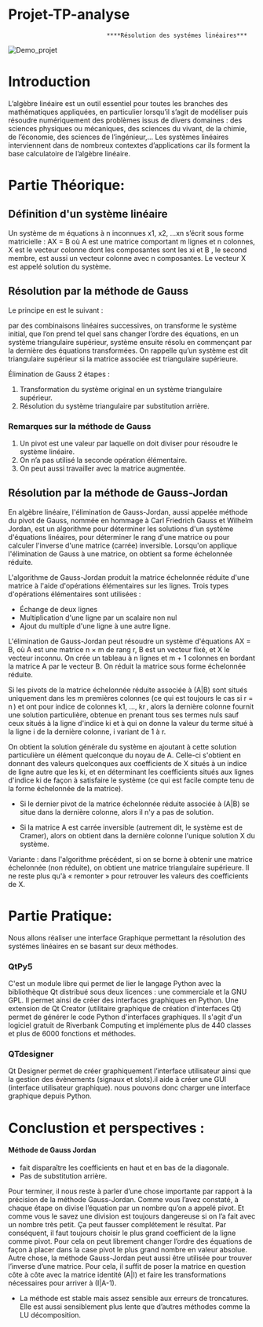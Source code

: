 # Projet-TP-analyse 
                                ****Résolution des systémes linéaires***

 
  
![Demo_projet](https://user-images.githubusercontent.com/57879341/103366327-a2c71900-4ac2-11eb-906a-6401b3320965.gif)

# Introduction 

L’algèbre linéaire est un outil essentiel pour toutes les branches des mathématiques appliquées,
en particulier lorsqu’il s’agit de modéliser puis résoudre numériquement des problèmes issus de
divers domaines : des sciences physiques ou mécaniques, des sciences du vivant, de la chimie, de
l’économie, des sciences de l’ingénieur,...
Les systèmes linéaires interviennent dans de nombreux contextes d’applications car ils forment
la base calculatoire de l’algèbre linéaire.




# Partie Théorique: 


## Définition d'un système linéaire 

Un système de m équations à n inconnues x1, x2, ...xn s’écrit sous forme matricielle : AX = B où A est une matrice comportant m lignes et n colonnes,
X est le vecteur colonne dont les composantes sont les xi et B , le second
membre, est aussi un vecteur colonne avec n composantes.
Le vecteur X est appelé solution du système.




## Résolution par la méthode de Gauss
Le principe en est le suivant : 

par des combinaisons linéaires successives, on
transforme le système initial, que l’on prend tel quel sans changer l’ordre
des équations, en un système triangulaire supérieur, système ensuite résolu
en commençant par la dernière des équations transformées.
On rappelle qu’un système est dit triangulaire supérieur si la matrice associée est triangulaire supérieure.

Élimination de Gauss
2 étapes :
1. Transformation du système original
en un système triangulaire supérieur.
2. Résolution du système triangulaire
par substitution arrière.

### Remarques sur la méthode de Gauss
1. Un pivot est une valeur par laquelle on doit diviser
 pour résoudre le système linéaire.
2. On n’a pas utilisé la seconde opération élémentaire.
3. On peut aussi travailler avec la matrice augmentée.

## Résolution par la  méthode de Gauss-Jordan

En algèbre linéaire, l'élimination de Gauss-Jordan, aussi appelée méthode du pivot de Gauss, nommée en hommage à Carl Friedrich Gauss et Wilhelm Jordan, est un algorithme pour déterminer les solutions d'un système d'équations linéaires, pour déterminer le rang d'une matrice ou pour calculer l'inverse d'une matrice (carrée) inversible. Lorsqu'on applique l'élimination de Gauss à une matrice, on obtient sa forme échelonnée réduite.


L'algorithme de Gauss-Jordan produit la matrice échelonnée réduite d'une matrice à l'aide d'opérations élémentaires sur les lignes. 
Trois types d'opérations élémentaires sont utilisées :

* Échange de deux lignes 
* Multiplication d'une ligne par un scalaire non nul 
* Ajout du multiple d'une ligne à une autre ligne.

L'élimination de Gauss-Jordan peut résoudre un système d'équations AX = B, où A est une matrice n × m de rang r, B est un vecteur fixé, et X le vecteur inconnu. On crée un tableau à n lignes et m + 1 colonnes en bordant la matrice A par le vecteur B. On réduit la matrice sous forme échelonnée réduite.

Si les pivots de la matrice échelonnée réduite associée à (A|B) sont situés uniquement dans les m premières colonnes (ce qui est toujours le cas si r = n ) et ont pour indice de colonnes k1, …, kr , alors la dernière colonne fournit une solution particulière, obtenue en prenant tous ses termes nuls sauf ceux situés à la ligne d'indice ki et à qui on donne la valeur du terme situé à la ligne i de la dernière colonne, i variant de 1 à r.

On obtient la solution générale du système en ajoutant à cette solution particulière un élément quelconque du noyau de A. Celle-ci s'obtient en donnant des valeurs quelconques aux coefficients de X situés à un indice de ligne autre que les ki, et en déterminant les coefficients situés aux lignes d'indice ki de façon à satisfaire le système (ce qui est facile compte tenu de la forme échelonnée de la matrice).

* Si le dernier pivot de la matrice échelonnée réduite associée à (A|B) se situe dans la dernière colonne, alors il n'y a pas de solution.

* Si la matrice A est carrée inversible (autrement dit, le système est de Cramer), alors on obtient dans la dernière colonne l'unique solution X du système.

Variante : dans l'algorithme précédent, si on se borne à obtenir une matrice échelonnée (non réduite), on obtient une matrice triangulaire supérieure. Il ne reste plus qu'à « remonter » pour retrouver les valeurs des coefficients de X.

# Partie Pratique: 

Nous allons réaliser une interface Graphique permettant la résolution des systémes linéaires en se basant sur deux méthodes.
### QtPy5

C'est un module libre qui permet de lier le langage Python avec la bibliothèque Qt distribué sous deux licences : une commerciale et la GNU GPL. Il permet ainsi de créer des interfaces graphiques en Python. Une extension de Qt Creator (utilitaire graphique de création d'interfaces Qt) permet de générer le code Python d'interfaces graphiques.
Il s'agit d'un logiciel gratuit de Riverbank Computing et implémente plus de 440 classes et plus de 6000 fonctions et méthodes.

### QTdesigner 


Qt Designer permet de créer graphiquement l’interface utilisateur ainsi que la gestion des évènements (signaux et
slots).il aide à créer une GUI (interface utilisateur graphique). nous pouvons donc  charger une interface graphique depuis Python.

# Conclustion et perspectives :

#### Méthode de Gauss Jordan
* fait disparaître les
coefficients en haut et en
bas de la diagonale.
* Pas de substitution arrière.

Pour terminer, il nous reste à parler d’une chose importante par rapport à la précision de la méthode Gauss-Jordan. Comme vous l’avez constaté, à chaque étape on divise l’équation par un nombre qu’on a appelé pivot. Et comme vous le savez une division est toujours dangereuse si on l’a fait avec un nombre très petit. Ça peut fausser complétement le résultat. Par conséquent, il faut toujours choisir le plus grand coefficient de la ligne comme pivot. Pour cela on peut librement changer l’ordre des équations de façon à placer dans la case pivot le plus grand nombre en valeur absolue. Autre chose, la méthode Gauss-Jordan peut aussi être utilisée pour trouver l’inverse d’une matrice. Pour cela, il suffit de poser la matrice en question côte à côte avec la matrice identité (A|I) et faire les transformations nécessaires pour arriver à (I|A-1). 
* La méthode est stable mais assez sensible aux erreurs de troncatures. Elle est aussi sensiblement plus lente que d’autres méthodes comme la LU décomposition.
